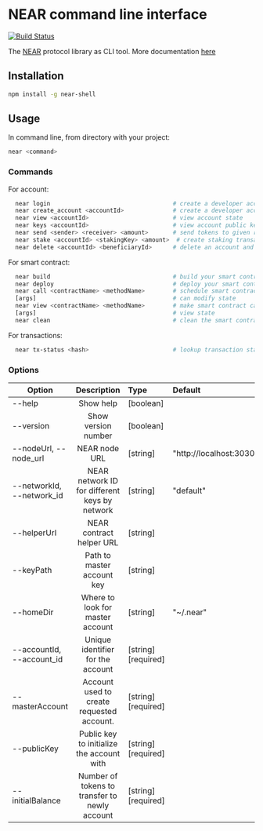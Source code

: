 # NEAR command line interface

[![Build Status](https://travis-ci.com/nearprotocol/near-shell.svg?branch=master)](https://travis-ci.com/nearprotocol/near-shell)

The [NEAR](https://near.ai/npm) protocol library as CLI tool.
More documentation [here](https://near.ai/readme)

## Installation

```bash
npm install -g near-shell
```

## Usage

In command line, from directory with your project:

```bash
near <command>
```

### Commands

For account:
```bash
  near login                                   # create a developer account
  near create_account <accountId>              # create a developer account with masterAccount, publicKey and initialBalance
  near view <accountId>                        # view account state
  near keys <accountId>                        # view account public keys
  near send <sender> <receiver> <amount>       # send tokens to given receiver
  near stake <accountId> <stakingKey> <amount>  # create staking transaction (stakingKey is base58 encoded)
  near delete <accountId> <beneficiaryId>      # delete an account and transfer funds to beneficiary account
```

For smart contract:
```bash
  near build                                   # build your smart contract
  near deploy                                  # deploy your smart contract
  near call <contractName> <methodName>        # schedule smart contract call which
  [args]                                       # can modify state
  near view <contractName> <methodName>        # make smart contract call which can
  [args]                                       # view state
  near clean                                   # clean the smart contract build locally(remove ./out )
```

For transactions:
```bash
  near tx-status <hash>                        # lookup transaction status by hash
```

### Options

| Option                    | Description                                   | Type      | Default               |
| --------------------------|:---------------------------------------------:| :---------|:----------------------|
| --help                    | Show help                                     | [boolean] |                       |
| --version                 | Show version number                           | [boolean] |                       |
| --nodeUrl, --node_url     | NEAR node URL                                 | [string]  |"http://localhost:3030"|
| --networkId, --network_id | NEAR network ID for different keys by network | [string]  |"default"              |
| --helperUrl               | NEAR contract helper URL                      | [string]  |                       |
| --keyPath                 | Path to master account key                    | [string]  |                       |
| --homeDir                 | Where to look for master account              | [string]  |"~/.near"              |
| --accountId, --account_id | Unique identifier for the account             | [string]  [required]|                       |
| --masterAccount           | Account used to create requested account.     | [string]  [required]|                       |
| --publicKey               | Public key to initialize the account with     | [string]  [required]|                       |
| --initialBalance          | Number of tokens to transfer to newly account | [string]  [required]|                       |
